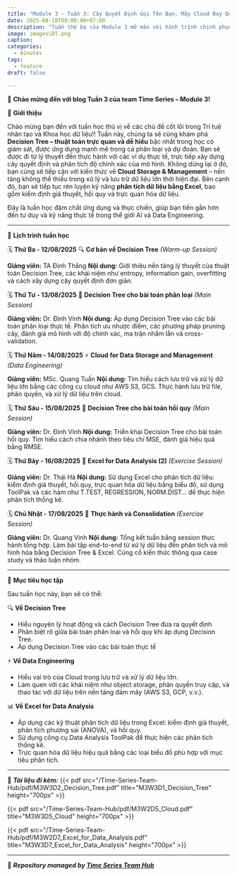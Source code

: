 ```yaml
---
title: "Module 3 - Tuần 3: Cây Quyết Định Gọi Tên Bạn, Mây Cloud Bay Qua Và Những Dòng Suy Nghĩ Trong Excel"
date: 2025-08-18T09:00:00+07:00
description: "Tuần thứ ba của Module 3 mở màn với hành trình chinh phục Decision Tree – từ kiến thức nền tảng đến ứng dụng vào bài toán phân loại và dự đoán. Song song đó, chúng ta tiếp tục khám phá sức mạnh của Cloud trong lưu trữ dữ liệu, và nâng cấp kỹ năng phân tích với Excel – một tuần học đậm chất thực chiến và ứng dụng đa nền tảng!"
image: images\DT.png
caption:
categories:
  - minutes
tags:
  - feature
draft: false

---
```


🎉 **Chào mừng đến với blog Tuần 3 của team Time Series – Module 3!**

🌟 **Giới thiệu**

Chào mừng bạn đến với tuần học thú vị về các chủ đề cốt lõi trong Trí tuệ nhân tạo và Khoa học dữ liệu!! Tuần này, chúng ta sẽ cùng khám phá **Decision Tree – thuật toán trực quan và dễ hiểu** bậc nhất trong học có giám sát, được ứng dụng mạnh mẽ trong cả phân loại và dự đoán. Bạn sẽ được đi từ lý thuyết đến thực hành với các ví dụ thực tế, trực tiếp xây dựng cây quyết định và phân tích độ chính xác của mô hình. Không dừng lại ở đó, bạn cũng sẽ tiếp cận với kiến thức về **Cloud Storage & Management** – nền tảng không thể thiếu trong xử lý và lưu trữ dữ liệu lớn thời hiện đại. Bên cạnh đó, bạn sẽ tiếp tục rèn luyện kỹ năng **phân tích dữ liệu bằng Excel**, bao gồm kiểm định giả thuyết, hồi quy và trực quan hóa dữ liệu.

Đây là tuần học đậm chất ứng dụng và thực chiến, giúp bạn tiến gần hơn đến tư duy và kỹ năng thực tế trong thế giới AI và Data Engineering.

---

📅 **Lịch trình tuần học**

🗓️ **Thứ Ba - 12/08/2025**
🔍 **Cơ bản về Decision Tree** *(Warm-up Session)*

**Giảng viên:** TA Đình Thắng
**Nội dung:** Giới thiệu nền tảng lý thuyết của thuật toán Decision Tree, các khái niệm như entropy, information gain, overfitting và cách xây dựng cây quyết định đơn giản.

🗓️ **Thứ Tư - 13/08/2025**
🧠 **Decision Tree cho bài toán phân loại** *(Main Session)*

**Giảng viên:** Dr. Đình Vinh
**Nội dung:** Áp dụng Decision Tree vào các bài toán phân loại thực tế. Phân tích ưu nhược điểm, các phương pháp pruning cây, đánh giá mô hình với độ chính xác, ma trận nhầm lẫn và cross-validation.

🗓️ **Thứ Năm - 14/08/2025**
⚡ **Cloud for Data Storage and Management** *(Data Engineering)*

**Giảng viên:** MSc. Quang Tuấn
**Nội dung:** Tìm hiểu cách lưu trữ và xử lý dữ liệu lớn bằng các công cụ cloud như AWS S3, GCS. Thực hành lưu trữ file, phân quyền, và xử lý dữ liệu trên cloud.

🗓️ **Thứ Sáu - 15/08/2025**
🎯 **Decision Tree cho bài toán hồi quy** *(Main Session)*

**Giảng viên:** Dr. Đình Vinh
**Nội dung:** Triển khai Decision Tree cho bài toán hồi quy. Tìm hiểu cách chia nhánh theo tiêu chí MSE, đánh giá hiệu quả bằng RMSE.

🗓️ **Thứ Bảy - 16/08/2025**
💪 **Excel for Data Analysis (2)** *(Exercise Session)*

**Giảng viên:** Dr. Thái Hà
**Nội dung:** Sử dụng Excel cho phân tích dữ liệu: kiểm định giả thuyết, hồi quy, trực quan hóa dữ liệu bằng biểu đồ, sử dụng ToolPak và các hàm như T.TEST, REGRESSION, NORM.DIST… để thực hiện phân tích thống kê.

🗓️ **Chủ Nhật - 17/08/2025**
💪 **Thực hành và Consolidation** *(Exercise Session)*

**Giảng viên:** Dr. Quang Vinh
**Nội dung:** Tổng kết tuần bằng session thực hành tổng hợp. Làm bài tập end-to-end từ xử lý dữ liệu đến phân tích và mô hình hóa bằng Decision Tree & Excel. Củng cố kiến thức thông qua case study và thảo luận nhóm.

---

🎯 **Mục tiêu học tập**

Sau tuần học này, bạn sẽ có thể:

🔍 **Về Decision Tree**
- Hiểu nguyên lý hoạt động và cách Decision Tree đưa ra quyết định
- Phân biệt rõ giữa bài toán phân loại và hồi quy khi áp dụng Decision Tree.
- Áp dụng Decision Tree vào các bài toán thực tế


⚡ **Về Data Engineering**
- Hiểu vai trò của Cloud trong lưu trữ và xử lý dữ liệu lớn.
- Làm quen với các khái niệm như object storage, phân quyền truy cập, và thao tác với dữ liệu trên nền tảng đám mây (AWS S3, GCP, v.v.).

📊 **Về Excel for Data Analysis**
- Áp dụng các kỹ thuật phân tích dữ liệu trong Excel: kiểm định giả thuyết, phân tích phương sai (ANOVA), và hồi quy.
- Sử dụng công cụ Data Analysis ToolPak để thực hiện các phân tích thống kê.
- Trực quan hóa dữ liệu hiệu quả bằng các loại biểu đồ phù hợp với mục tiêu phân tích.

---

📂 **_Tài liệu đi kèm:_**
{{< pdf src="/Time-Series-Team-Hub/pdf/M3W3D2_Decision_Tree.pdf" title="M3W3D1_Decision_Tree" height="700px" >}}
<!-- {{< pdf src="/Time-Series-Team-Hub/pdf/M3W3D3_Decision_Tree_Classification.pdf" title="M3W2D3_Decision_Tree_Classification" height="700px" >}} -->
{{< pdf src="/Time-Series-Team-Hub/pdf/M3W2D5_Cloud.pdf" title="M3W3D5_Cloud" height="700px" >}}
<!-- {{< pdf src="/Time-Series-Team-Hub/pdf/M3W2D6_Decision_Tree_Regression.pdf" title="M3W3D6_Decision_Tree_Regression" height="700px" >}} -->
{{< pdf src="/Time-Series-Team-Hub/pdf/M3W2D7_Excel_for_Data_Analysis.pdf" title="M3W3D7_Excel_for_Data_Analysis" height="700px" >}}


---

🧠 **_Repository managed by [Time Series Team Hub](https://github.com/Jennifer1907/Time-Series-Team-Hub)_**

